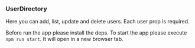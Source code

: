 ### UserDirectory

Here you can add, list, update and delete users. Each user prop is required.

Before run the app please install the deps. To start the app please execute `npm run start`. It will open in a new browser tab.
